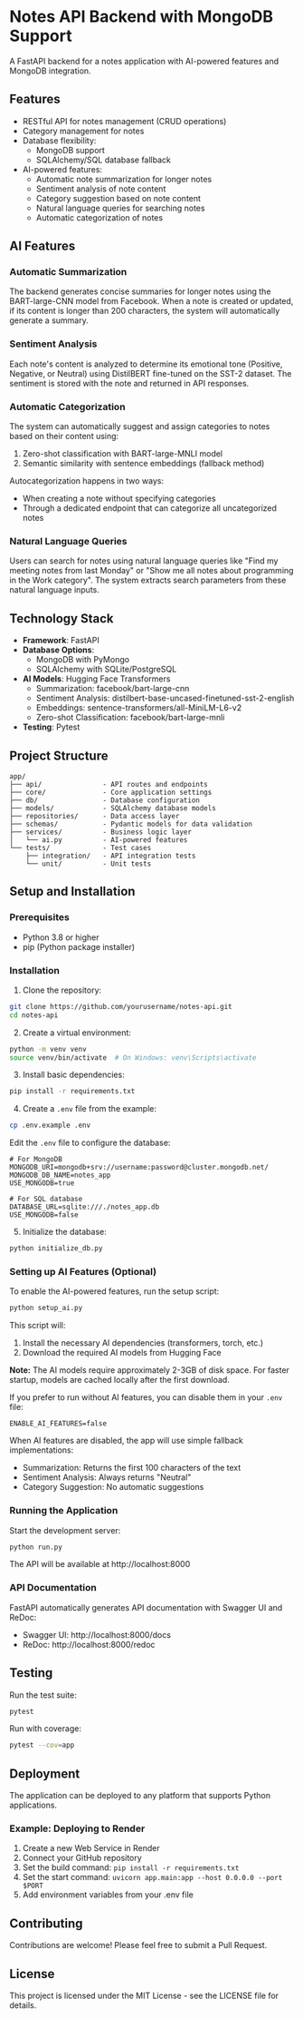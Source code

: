 # Notes API Backend with MongoDB Support

A FastAPI backend for a notes application with AI-powered features and MongoDB integration.

## Features

- RESTful API for notes management (CRUD operations)
- Category management for notes
- Database flexibility:
  - MongoDB support
  - SQLAlchemy/SQL database fallback
- AI-powered features:
  - Automatic note summarization for longer notes
  - Sentiment analysis of note content
  - Category suggestion based on note content
  - Natural language queries for searching notes
  - Automatic categorization of notes

## AI Features

### Automatic Summarization
The backend generates concise summaries for longer notes using the BART-large-CNN model from Facebook. When a note is created or updated, if its content is longer than 200 characters, the system will automatically generate a summary.

### Sentiment Analysis
Each note's content is analyzed to determine its emotional tone (Positive, Negative, or Neutral) using DistilBERT fine-tuned on the SST-2 dataset. The sentiment is stored with the note and returned in API responses.

### Automatic Categorization
The system can automatically suggest and assign categories to notes based on their content using:
1. Zero-shot classification with BART-large-MNLI model
2. Semantic similarity with sentence embeddings (fallback method)

Autocategorization happens in two ways:
- When creating a note without specifying categories
- Through a dedicated endpoint that can categorize all uncategorized notes

### Natural Language Queries
Users can search for notes using natural language queries like "Find my meeting notes from last Monday" or "Show me all notes about programming in the Work category". The system extracts search parameters from these natural language inputs.

## Technology Stack

- **Framework**: FastAPI
- **Database Options**: 
  - MongoDB with PyMongo
  - SQLAlchemy with SQLite/PostgreSQL
- **AI Models**: Hugging Face Transformers
  - Summarization: facebook/bart-large-cnn
  - Sentiment Analysis: distilbert-base-uncased-finetuned-sst-2-english
  - Embeddings: sentence-transformers/all-MiniLM-L6-v2
  - Zero-shot Classification: facebook/bart-large-mnli
- **Testing**: Pytest

## Project Structure

```
app/
├── api/               - API routes and endpoints
├── core/              - Core application settings
├── db/                - Database configuration
├── models/            - SQLAlchemy database models
├── repositories/      - Data access layer
├── schemas/           - Pydantic models for data validation
├── services/          - Business logic layer
│   └── ai.py          - AI-powered features
└── tests/             - Test cases
    ├── integration/   - API integration tests
    └── unit/          - Unit tests
```

## Setup and Installation

### Prerequisites

- Python 3.8 or higher
- pip (Python package installer)

### Installation

1. Clone the repository:

```bash
git clone https://github.com/yourusername/notes-api.git
cd notes-api
```

2. Create a virtual environment:

```bash
python -m venv venv
source venv/bin/activate  # On Windows: venv\Scripts\activate
```

3. Install basic dependencies:

```bash
pip install -r requirements.txt
```

4. Create a `.env` file from the example:

```bash
cp .env.example .env
```

Edit the `.env` file to configure the database:

```
# For MongoDB
MONGODB_URI=mongodb+srv://username:password@cluster.mongodb.net/
MONGODB_DB_NAME=notes_app
USE_MONGODB=true

# For SQL database
DATABASE_URL=sqlite:///./notes_app.db
USE_MONGODB=false
```

5. Initialize the database:

```bash
python initialize_db.py
```

### Setting up AI Features (Optional)

To enable the AI-powered features, run the setup script:

```bash
python setup_ai.py
```

This script will:
1. Install the necessary AI dependencies (transformers, torch, etc.)
2. Download the required AI models from Hugging Face

**Note:** The AI models require approximately 2-3GB of disk space. For faster startup, models are cached locally after the first download.

If you prefer to run without AI features, you can disable them in your `.env` file:

```
ENABLE_AI_FEATURES=false
```

When AI features are disabled, the app will use simple fallback implementations:
- Summarization: Returns the first 100 characters of the text
- Sentiment Analysis: Always returns "Neutral"
- Category Suggestion: No automatic suggestions

### Running the Application

Start the development server:

```bash
python run.py
```

The API will be available at http://localhost:8000

### API Documentation

FastAPI automatically generates API documentation with Swagger UI and ReDoc:

- Swagger UI: http://localhost:8000/docs
- ReDoc: http://localhost:8000/redoc

## Testing

Run the test suite:

```bash
pytest
```

Run with coverage:

```bash
pytest --cov=app
```

## Deployment

The application can be deployed to any platform that supports Python applications.

### Example: Deploying to Render

1. Create a new Web Service in Render
2. Connect your GitHub repository
3. Set the build command: `pip install -r requirements.txt`
4. Set the start command: `uvicorn app.main:app --host 0.0.0.0 --port $PORT`
5. Add environment variables from your .env file

## Contributing

Contributions are welcome! Please feel free to submit a Pull Request.

## License

This project is licensed under the MIT License - see the LICENSE file for details.
